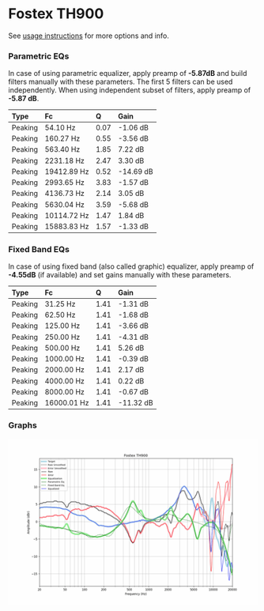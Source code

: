 # Fostex TH900
See [usage instructions](https://github.com/jaakkopasanen/AutoEq#usage) for more options and info.

### Parametric EQs
In case of using parametric equalizer, apply preamp of **-5.87dB** and build filters manually
with these parameters. The first 5 filters can be used independently.
When using independent subset of filters, apply preamp of **-5.87 dB**.

| Type    | Fc          |    Q | Gain      |
|:--------|:------------|:-----|:----------|
| Peaking | 54.10 Hz    | 0.07 | -1.06 dB  |
| Peaking | 160.27 Hz   | 0.55 | -3.56 dB  |
| Peaking | 563.40 Hz   | 1.85 | 7.22 dB   |
| Peaking | 2231.18 Hz  | 2.47 | 3.30 dB   |
| Peaking | 19412.89 Hz | 0.52 | -14.69 dB |
| Peaking | 2993.65 Hz  | 3.83 | -1.57 dB  |
| Peaking | 4136.73 Hz  | 2.14 | 3.05 dB   |
| Peaking | 5630.04 Hz  | 3.59 | -5.68 dB  |
| Peaking | 10114.72 Hz | 1.47 | 1.84 dB   |
| Peaking | 15883.83 Hz | 1.57 | -1.33 dB  |

### Fixed Band EQs
In case of using fixed band (also called graphic) equalizer, apply preamp of **-4.55dB**
(if available) and set gains manually with these parameters.

| Type    | Fc          |    Q | Gain      |
|:--------|:------------|:-----|:----------|
| Peaking | 31.25 Hz    | 1.41 | -1.31 dB  |
| Peaking | 62.50 Hz    | 1.41 | -1.68 dB  |
| Peaking | 125.00 Hz   | 1.41 | -3.66 dB  |
| Peaking | 250.00 Hz   | 1.41 | -4.31 dB  |
| Peaking | 500.00 Hz   | 1.41 | 5.26 dB   |
| Peaking | 1000.00 Hz  | 1.41 | -0.39 dB  |
| Peaking | 2000.00 Hz  | 1.41 | 2.17 dB   |
| Peaking | 4000.00 Hz  | 1.41 | 0.22 dB   |
| Peaking | 8000.00 Hz  | 1.41 | -0.67 dB  |
| Peaking | 16000.01 Hz | 1.41 | -11.32 dB |

### Graphs
![](./Fostex%20TH900.png)
